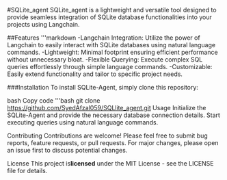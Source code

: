 #SQLite_agent
SQLite_agent is a lightweight and versatile tool designed to provide seamless integration of SQLite database functionalities into your projects using Langchain.

##Features
'''markdown
-Langchain Integration: Utilize the power of Langchain to easily interact with SQLite databases using natural language commands.
-Lightweight: Minimal footprint ensuring efficient performance without unnecessary bloat.
-Flexible Querying: Execute complex SQL queries effortlessly through simple language commands.
-Customizable: Easily extend functionality and tailor to specific project needs.

###Installation
To install SQLite-Agent, simply clone this repository:

bash
Copy code
'''bash git clone https://github.com/SyedAfzal059/SQLlite_agent.git
Usage
Initialize the SQLite-Agent and provide the necessary database connection details.
Start executing queries using natural language commands.



Contributing
Contributions are welcome! Please feel free to submit bug reports, feature requests, or pull requests. For major changes, please open an issue first to discuss potential changes.

License
This project is**licensed** under the MIT License - see the LICENSE file for details.
